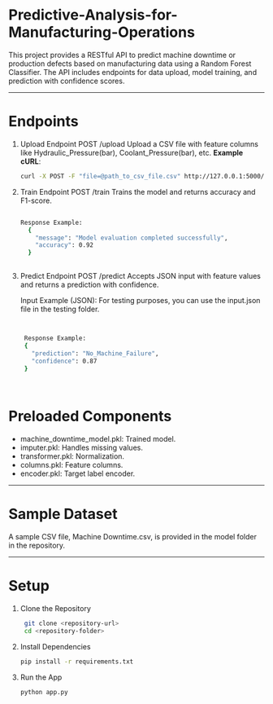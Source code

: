 # Predictive-Analysis-for-Manufacturing-Operations
This project provides a RESTful API to predict machine downtime or production defects based on manufacturing data using a Random Forest Classifier. The API includes endpoints for data upload, model training, and prediction with confidence scores.

---

# Endpoints

1. Upload Endpoint
POST /upload
Upload a CSV file with feature columns like Hydraulic_Pressure(bar), Coolant_Pressure(bar), etc.
**Example cURL**:  
   ```bash
   curl -X POST -F "file=@path_to_csv_file.csv" http://127.0.0.1:5000/upload


2. Train Endpoint
  POST /train
  Trains the model and returns accuracy and F1-score.
    ```bash

    Response Example:
      {
        "message": "Model evaluation completed successfully",
        "accuracy": 0.92
      }
  

3. Predict Endpoint
    POST /predict
    Accepts JSON input with feature values and returns a prediction with confidence.
    
    Input Example (JSON):
    For testing purposes, you can use the input.json file in the testing folder.
   ```bash


    Response Example:
    {
      "prediction": "No_Machine_Failure",
      "confidence": 0.87
    }
    
    

# Preloaded Components
- machine_downtime_model.pkl: Trained model.
- imputer.pkl: Handles missing values.
- transformer.pkl: Normalization.
- columns.pkl: Feature columns.
- encoder.pkl: Target label encoder.

---

# Sample Dataset
A sample CSV file, Machine Downtime.csv, is provided in the model folder in the repository.

---

# Setup

1. Clone the Repository
   ```bash
    git clone <repository-url>
    cd <repository-folder>

2. Install Dependencies
   ```bash
   pip install -r requirements.txt

3. Run the App
    ```bash
    python app.py
